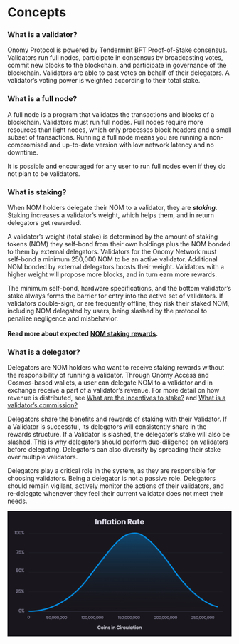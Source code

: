 # Concepts

### What is a validator?

Onomy Protocol is powered by Tendermint BFT Proof-of-Stake consensus. Validators run full nodes, participate in consensus by broadcasting votes, commit new blocks to the blockchain, and participate in governance of the blockchain. Validators are able to cast votes on behalf of their delegators. A validator’s voting power is weighted according to their total stake.

### What is a full node?

A full node is a program that validates the transactions and blocks of a blockchain. Validators must run full nodes. Full nodes require more resources than light nodes, which only processes block headers and a small subset of transactions. Running a full node means you are running a non-compromised and up-to-date version with low network latency and no downtime.

It is possible and encouraged for any user to run full nodes even if they do not plan to be validators.

### What is staking?

When NOM holders delegate their NOM to a validator, they are _**staking.**_ Staking increases a validator’s weight, which helps them, and in return delegators get rewarded.

A validator’s weight (total stake) is determined by the amount of staking tokens (NOM) they self-bond from their own holdings plus the NOM bonded to them by external delegators. Validators for the Onomy Network must self-bond a minimum 250,000 NOM to be an active validator. Additional NOM bonded by external delegators boosts their weight. Validators with a higher weight will propose more blocks, and in turn earn more rewards.

The minimum self-bond, hardware specifications, and the bottom validator’s stake always forms the barrier for entry into the active set of validators. If validators double-sign, or are frequently offline, they risk their staked NOM, including NOM delegated by users, being slashed by the protocol to penalize negligence and misbehavior.\
\
**Read more about expected** [**NOM staking rewards**](../validators-staking/incentives-and-staking-rewards.md)**.**

### What is a delegator?

Delegators are NOM holders who want to receive staking rewards without the responsibility of running a validator. Through Onomy Access and Cosmos-based wallets, a user can delegate NOM to a validator and in exchange receive a part of a validator’s revenue. For more detail on how revenue is distributed, see [What are the incentives to stake?](../validators-staking/incentives-and-staking-rewards.md#what-are-the-incentives-to-stake) and [What is a validator’s commission?](../validators-staking/incentives-and-staking-rewards.md#what-is-a-validators-commission)

Delegators share the benefits and rewards of staking with their Validator. If a Validator is successful, its delegators will consistently share in the rewards structure. If a Validator is slashed, the delegator’s stake will also be slashed. This is why delegators should perform due-diligence on validators before delegating. Delegators can also diversify by spreading their stake over multiple validators.

Delegators play a critical role in the system, as they are responsible for choosing validators. Being a delegator is not a passive role. Delegators should remain vigilant, actively monitor the actions of their validators, and re-delegate whenever they feel their current validator does not meet their needs.



![](<../.gitbook/assets/Staking Curve.png>)
